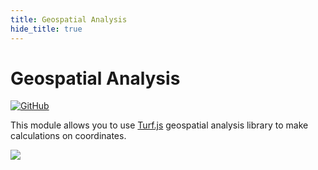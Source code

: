 ```yaml
---
title: Geospatial Analysis
hide_title: true
---
```


# Geospatial Analysis

[![GitHub](https://img.shields.io/static/v1?style=plastic&logo=github&label=GitHub&message=Source%20Code)](https://github.com/noodlapp/modules/tree/main/modules/mapbox)

This module allows you to use [Turf.js](https://turfjs.org/) geospatial analysis library to make calculations on coordinates.


<div className="ndl-image-with-background">

![](/library/modules/geospatial-analysis/geospatial-analysis.png)

</div>

